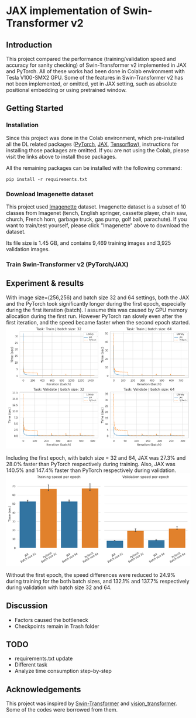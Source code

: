 # JAX implementation of Swin-Transformer v2

## Introduction
This project compared the performance (training/validation speed and accuracy for sanity checking) of Swin-Transformer v2 implemented in JAX and PyTorch. All of these works had been done in Colab environment with Tesla V100-SMX2 GPU. Some of the features in Swin-Transformer v2 has not been implemented, or omitted, yet in JAX setting, such as absolute positional embedding or using pretrained window.

## Getting Started
### Installation
Since this project was done in the Colab environment, which pre-installed all the DL related packages ([PyTorch](https://pytorch.org/get-started/locally/), [JAX](https://github.com/google/jax#installation), [Tensorflow](https://www.tensorflow.org/install)), instructions for installing those packages are omitted. If you are not using the Colab, please visit the links above to install those packages.

All the remaining packages can be installed with the following command:
```shell
pip install -r requirements.txt
```

### Download Imagenette dataset
This project used [Imagenette](https://s3.amazonaws.com/fast-ai-imageclas/imagenette2.tgz) dataset. Imagenette dataset is a subset of 10 classes from Imagenet (tench, English springer, cassette player, chain saw, church, French horn, garbage truck, gas pump, golf ball, parachute). If you want to train/test yourself, please click "Imagenette" above to download the dataset. 

Its file size is 1.45 GB, and contains 9,469 training images and 3,925 validation images.

### Train Swin-Transformer v2 (PyTorch/JAX)


## Experiment & results
With image size=(256,256) and batch size 32 and 64 settings, both the JAX and the PyTorch took significantly longer during the first epoch, especially during the first iteration (batch). I assume this was caused by GPU memory allocation during the first run. 
However PyTorch ran slowly even after the first iteration, and the speed became faster when the second epoch started. 
<img src='figures/five_epoch_speed.png' width=800>

Including the first epoch, with batch size = 32 and 64, JAX was 27.3% and 28.0% faster than PyTorch respectively during training. Also, JAX was 140.5% and 147.4% faster than PyTorch respectively during validation.
<img src='figures/epoch_speed.png' width=800>

Without the first epoch, the speed differences were reduced to 24.9% during training for the both batch sizes, and 132.1% and 137.7% respectively during validation with batch size 32 and 64.

## Discussion
- Factors caused the bottleneck
- Checkpoints remain in Trash folder

## TODO
- requirements.txt update
- Different task
- Analyze time consumption step-by-step

## Acknowledgements
This project was inspired by [Swin-Transformer](https://github.com/microsoft/Swin-Transformer) and [vision_transformer](https://github.com/google-research/vision_transformer). Some of the codes were borrowed from them.